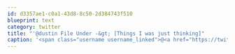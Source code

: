 ```yaml
---
id: d3357ae1-c0a1-43d8-8c50-2d384743f510
blueprint: text
category: twitter
title: "'@dustin File Under -&gt; [Things I was just thinking]"
caption: '<span class="username username_linked">@<a href="https://twitter.com/dustin" title="dustin senos">dustin</a></span> File Under -&gt; [Things I was just thinking]'
---
```

